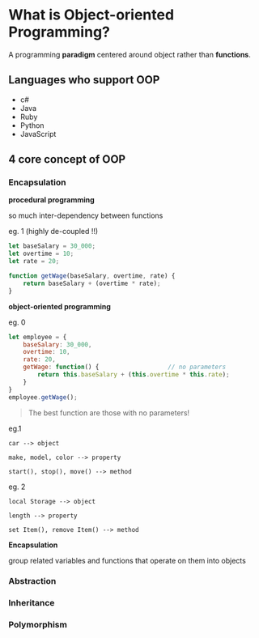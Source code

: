 # What is Object-oriented Programming?

 A programming **paradigm** centered around object rather than **functions**.

## Languages who support OOP

* c#
* Java
* Ruby
* Python
* JavaScript

## 4 core concept of OOP

### Encapsulation

**procedural programming**

so much inter-dependency between functions

eg. 1 (highly de-coupled !!)

```javascript
let baseSalary = 30_000;
let overtime = 10;
let rate = 20;

function getWage(baseSalary, overtime, rate) {
    return baseSalary + (overtime * rate);
}
```

**object-oriented programming**

eg. 0

```javascript
let employee = {
    baseSalary: 30_000,
    overtime: 10,
    rate: 20,
    getWage: function() {                   // no parameters
        return this.baseSalary + (this.overtime * this.rate);
    }
}
employee.getWage();
```

> The best function are those with no parameters!

eg.1

```
car --> object

make, model, color --> property

start(), stop(), move() --> method
```

eg. 2

```
local Storage --> object

length --> property

set Item(), remove Item() --> method
```

**Encapsulation**

group related variables and functions that operate on them into objects

### Abstraction

### Inheritance

### Polymorphism

